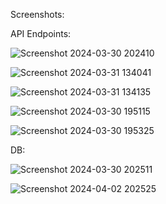 Screenshots:

API Endpoints:

![Screenshot 2024-03-30 202410](https://github.com/Kanishkumar-K/E-Learning-Platform/assets/76395721/5e6a0605-ec4a-479a-b272-ff63f29cffae)

![Screenshot 2024-03-31 134041](https://github.com/Kanishkumar-K/E-Learning-Platform/assets/76395721/e2bade1d-7b10-478d-90ce-0c78f7490bbf)

![Screenshot 2024-03-31 134135](https://github.com/Kanishkumar-K/E-Learning-Platform/assets/76395721/1acaa3ae-c843-4b01-a693-6e46a696d8ee)

![Screenshot 2024-03-30 195115](https://github.com/Kanishkumar-K/E-Learning-Platform/assets/76395721/711e6b9d-f663-451f-8407-3f363a45422b)

![Screenshot 2024-03-30 195325](https://github.com/Kanishkumar-K/E-Learning-Platform/assets/76395721/feb9ba87-5583-4032-995d-c8cace8fc5a8)

DB:

![Screenshot 2024-03-30 202511](https://github.com/Kanishkumar-K/E-Learning-Platform/assets/76395721/6f097420-56b4-4868-b1c3-3d4a01757949)

![Screenshot 2024-04-02 202525](https://github.com/Kanishkumar-K/E-Learning-Platform/assets/76395721/f68a0f5f-e649-41b1-bce2-f363f9d88ce3)

